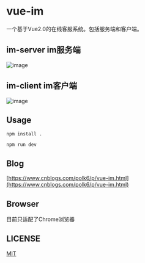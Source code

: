 # vue-im
一个基于Vue2.0的在线客服系统。包括服务端和客户端。

## im-server im服务端
![image](https://user-images.githubusercontent.com/3334204/54471439-e1a7b400-47f3-11e9-8a97-819ef99a0fb5.png)

## im-client im客户端
![image](https://user-images.githubusercontent.com/3334204/54471440-e704fe80-47f3-11e9-9454-96a2fb27b122.png)

## Usage
```
npm install .

npm run dev
```

## Blog
[https://www.cnblogs.com/polk6/p/vue-im.html](https://www.cnblogs.com/polk6/p/vue-im.html)

## Browser
目前只适配了Chrome浏览器

## LICENSE

[MIT](https://zh.wikipedia.org/wiki/MIT%E8%A8%B1%E5%8F%AF%E8%AD%89)	